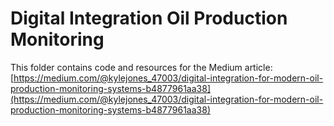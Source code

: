 # Digital Integration Oil Production Monitoring

This folder contains code and resources for the Medium article:
[https://medium.com/@kylejones_47003/digital-integration-for-modern-oil-production-monitoring-systems-b4877961aa38](https://medium.com/@kylejones_47003/digital-integration-for-modern-oil-production-monitoring-systems-b4877961aa38)
